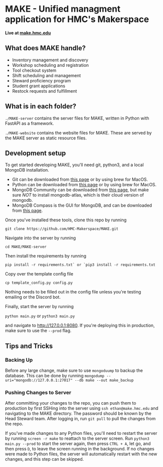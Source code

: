 # MAKE - Unified managment application for HMC's Makerspace 

**Live at [make.hmc.edu](https://make.hmc.edu)**

## What does MAKE handle?
- Inventory management and discovery
- Workshop scheduling and registration
- Tool checkout system
- Shift scheduling and management
- Steward proficiency program
- Student grant applications
- Restock requests and fulfillment

## What is in each folder?
`./MAKE-server` contains the server files for MAKE, written in Python with FastAPI as a framework.

`./MAKE-website` contains the website files for MAKE. These are served by the MAKE server as static resource files.

## Development setup
To get started developing MAKE, you'll need git, python3, and a local MongoDB installation.

- Git can be downloaded from [this page](https://git-scm.com/downloads) or by using brew for MacOS.
- Python can be downloaded from [this page](https://www.python.org/downloads/) or by using brew for MacOS.
- MongoDB Community can be downloaded from [this page](https://www.mongodb.com/docs/manual/tutorial/install-mongodb-on-os-x/#std-label-install-mdb-community-macos), but make sure *NOT* to install mongodb-atlas, which is their cloud version of mongodb.
- MongoDB Compass is the GUI for MongoDB, and can be downloaded from [this page](https://www.mongodb.com/try/download/compass).

Once you've installed these tools, clone this repo by running 

```
git clone https://github.com/HMC-Makerspace/MAKE.git
```

Navigate into the server by running 

```
cd MAKE/MAKE-server
```

Then install the requirements by running

```pip install -r requirements.txt` or `pip3 install -r requirements.txt```

Copy over the template config file

`cp template_config.py config.py`

Nothing needs to be filled out in the config file unless you're testing emailing or the Discord bot.

Finally, start the server by running

`python main.py` or `python3 main.py`

and navigate to http://127.0.0.1:8080. If you're deploying this in production, make sure to use the `--prod` flag.

## Tips and Tricks
### Backing Up
Before any large change, make sure to use `mongoduump` to backup the database. This can be done by running
`mongodump --uri="mongodb://127.0.0.1:27017" --db make --out make_backup`

### Pushing Changes to Server
After committing your changes to the repo, you can push them to production by first SSHing into the server using
`ssh ethan@make.hmc.edu`
and navigating to the MAKE directory. The password should be known by the Head Steward team. After logging in, run `git pull` to pull the changes from the repo. 

If you've made changes to any Python files, you'll need to restart the server by running `screen -r make` to reattach to the server screen. Run  `python3 main.py --prod` to start the server again, then press `CTRL + A`, let go, and then press `D`, to leave the screen running in the background. If no changes were made to Python files, the server will automatically restart with the new changes, and this step can be skipped.
